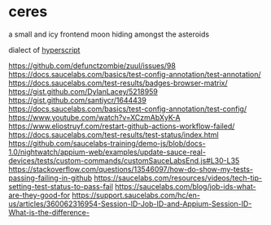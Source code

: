 # ceres
a small and icy frontend moon hiding amongst the asteroids

dialect of [hyperscript](https://github.com/hyperhype/hyperscript)

<!---[![Build Status](https://app.saucelabs.com/buildstatus/ceres-open-source)](https://app.saucelabs.com/u/ceres-open-source)

[![Browser Matrix](https://app.saucelabs.com/browser-matrix/ceres-open-source.svg)](https://app.saucelabs.com/u/ceres-open-source)-->

https://github.com/defunctzombie/zuul/issues/98
https://docs.saucelabs.com/basics/test-config-annotation/test-annotation/
https://docs.saucelabs.com/test-results/badges-browser-matrix/
https://gist.github.com/DylanLacey/5218959
https://gist.github.com/santiycr/1644439
https://docs.saucelabs.com/basics/test-config-annotation/test-config/
https://www.youtube.com/watch?v=XCzmAbXyK-A
https://www.eliostruyf.com/restart-github-actions-workflow-failed/
https://docs.saucelabs.com/test-results/test-status/index.html
https://github.com/saucelabs-training/demo-js/blob/docs-1.0/nightwatch/appium-web/examples/update-sauce-real-devices/tests/custom-commands/customSauceLabsEnd.js#L30-L35
https://stackoverflow.com/questions/13546097/how-do-show-my-tests-passing-failing-in-github
https://saucelabs.com/resources/videos/tech-tip-setting-test-status-to-pass-fail
https://saucelabs.com/blog/job-ids-what-are-they-good-for
https://support.saucelabs.com/hc/en-us/articles/360062316954-Session-ID-Job-ID-and-Appium-Session-ID-What-is-the-difference-

